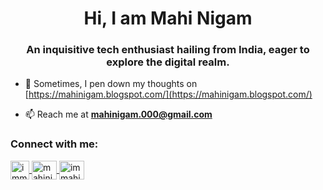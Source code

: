 <h1 align="center">Hi, I am Mahi Nigam</h1>
<h3 align="center">An inquisitive tech enthusiast hailing from India, eager to explore the digital realm.</h3>

- 📝 Sometimes, I pen down my thoughts on [https://mahinigam.blogspot.com/](https://mahinigam.blogspot.com/)

- 📫 Reach me at **mahinigam.000@gmail.com**

<h3 align="left">Connect with me:</h3>
<p align="left">
<a href="https://twitter.com/immahinigam" target="blank">
  <img align="center" src="https://upload.wikimedia.org/wikipedia/commons/9/95/X_logo_2023.svg" alt="immahinigam" height="30" width="30" />
</a>
<a href="https://linkedin.com/in/mahinigam" target="blank">
  <img align="center" src="https://raw.githubusercontent.com/rahuldkjain/github-profile-readme-generator/master/src/images/icons/Social/linked-in-alt.svg" alt="mahinigam" height="30" width="40" />
</a>
<a href="https://instagram.com/immahinigam" target="blank">
  <img align="center" src="https://raw.githubusercontent.com/rahuldkjain/github-profile-readme-generator/master/src/images/icons/Social/instagram.svg" alt="immahinigam" height="30" width="40" />
</a>
</p>
